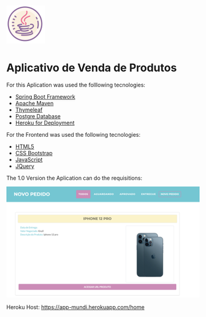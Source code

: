 # ![GitHub Logo](java.png) 
# Aplicativo de Venda de Produtos

For this Aplication was used the folllowing tecnologies:

* [Spring Boot Framework](https://spring.io)
* [Apache Maven](https://maven.apache.org)
* [Thymeleaf](https://www.thymeleaf.org/)
* [Postgre Database](https://www.postgresql.org/docs/)
* [Heroku for Deployment](https://www.heroku.com)

For the Frontend was used the following tecnologies:
* [HTML5](https://www.w3schools.com/html/)
* [CSS Bootstrap](https://getbootstrap.com/docs/5.0/getting-started/introduction/)
* [JavaScript](https://devdocs.io/javascript/)
* [JQuery](https://api.jquery.com/)

The 1.0 Version the Aplication can do the requisitions:


![GitHub](appmudi.png)


Heroku Host: https://app-mundi.herokuapp.com/home








